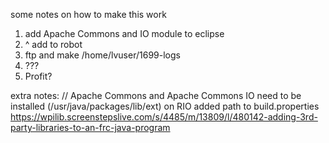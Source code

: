 some notes on how to make this work

1. add Apache Commons and IO module to eclipse
2. ^ add to robot
3. ftp and make /home/lvuser/1699-logs
4. ???
5. Profit?

extra notes:
// Apache Commons and Apache Commons IO need to be installed (/usr/java/packages/lib/ext) on RIO
added path to build.properties
https://wpilib.screenstepslive.com/s/4485/m/13809/l/480142-adding-3rd-party-libraries-to-an-frc-java-program